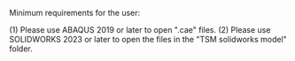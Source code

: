Minimum requirements for the user:

(1) Please use ABAQUS 2019 or later to open ".cae" files.
(2) Please use SOLIDWORKS 2023 or later to open the files in the "TSM solidworks model" folder.
